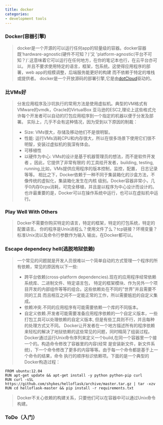```yaml
---
title: docker
categories:
- development tools
---
```

### Docker(容器引擎)    
>docker是一个开源的可以运行任何app的轻量级的容器。docker容器既'hardware-agnostic(硬件不可知？)'又
>'platform-agnostic(平台不可知？)'.这意味着它可以运行在任何地方，在你的笔记本也行，在云平台亦可以。
>并且不要求使用特定的语言，框架，包系统。这使得应用程序的部署，web app的规模调整，后端服务能更好的构建
>而不依赖于特定的堆栈或提供者。
>docker是一个开放源码的部署引擎,它是由[dotCloud](http://web.archive.org/web/20130530031104/https://www.dotcloud.com/)驱动的。

### 比VMs好     
>分发应用程序及沙坑执行的常用方法是使用虚拟机。典型的VM格式有VMware的vmdk，Oracle的VirtualBox
>亚马逊的ESC2,理论上这些格式允许每个开发者可以自动的打包应用程序到一个指定的机器以便于分发及部署。
>实际上，几乎不会有这种情况，因为受到以下原因的制裁：
>- Size: VMs很大，存储及移动他们不是很明智。
>- 性能: 运行VMs消耗CPU和内存很大，所以在很多场景下使用它们很不明智，安装过虚拟机的我深有体会。
>- 可移植性
>- 以硬件为中心: VMs的设计是基于机器管理员的想法，而不是软件开发者 。因此，它提供了非常有限的
>的工具给开发者，building, testing, running,比如，VMs提供应用程序的版本控制，监控，配置，
>日志记录等等。
>相比之下，Docker依赖于一种不同于集装箱化的沙盒方法，不像传统的虚拟化，集装箱化发生在内核
>级别。Docker容器非常小，几乎0内存0cpu消耗，可完全移植，并且是以程序为中心设计而设计的。
>也许最重要的是，Docker可以在操作系统中运行，也可以在虚拟机中运行。

### Play Well With Others    
>Docker不需要你购买特定的语言，特定的框架，特定的打包系统，特定的配置语言。
>你的程序是Unix进程么？使用文件了么？tcp链接？环境变量？标准Unix流以及命令行参数作为输入
>输出，在Docker都可以。

### Escape dependecy hell(逃脱地狱依赖)    
>一个常见的问题就是开发人员很难以一个简单自动的方式管理一个程序的所有依赖，常见的原因有以下一些:
>- 跨平台依赖(cross-platform dependencies).现在的应用程序经常依赖系统库、二进制文件、特定语言包，
>特定的框架模块、作为另外一个项目开发的内部组件等等的组合。这些依赖处在不同的"世界"并且需要不同的工具
>而且相互之间不一定能正常的工作，所以需要尴尬的自定义集成。
>- 依赖冲突.不同的应用程序有可能需要依赖一个库的不同版本。
>- 自定义依赖.开发者可能需要准备应用程序依赖的一个自定义版本，一些打包工具可以处理依赖的自定义版本,
>但是有些工具则不行，并且每种的处理方式又不同。
>Docker让开发者在一个地方描述所有的程序依赖来轻松的解决了地狱依赖的这些常见的问题，同时精简了组装过程。
>Docker通过运行Unix命令序列来定义一个build,在同一个容器里一个接一个的。构造命令修改了容器里的内容(经常
>是安装新文件，新文件系统)，下一个命令修改了更多的内容等等。由于每一个命令都是基于上一个命令的结果，命令
>执行的顺序标识依赖项。下面的是一个典型的Docker构造过程：

```
FROM ubuntu:12.04
RUN apt-get update && apt-get install -y python python-pip curl
RUN curl -sSL https://github.com/shykes/helloflask/archive/master.tar.gz | tar -xzv
RUN cd helloflask-master && pip install -r requirements.txt
```
>Docker不关心依赖的构建关系，只要他们可以在容器中可以通过Unix命令构建。


### ToDo（入门）
